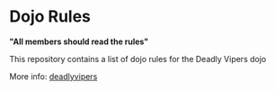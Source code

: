 Dojo Rules
==========

**"All members should read the rules"**

This repository contains a list of dojo rules for the Deadly Vipers dojo

More info:
[deadlyvipers](https://github.com/deadlyvipers)
